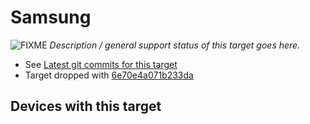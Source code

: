 # Samsung

![FIXME](/lib/images/smileys/fixme.svg) *Description / general support status of this target goes here.*

- See [Latest git commits for this target](https://git.openwrt.org/?p=openwrt%2Fopenwrt.git&a=search&h=HEAD&st=commit&s=samsung%3A "https://git.openwrt.org/?p=openwrt/openwrt.git&a=search&h=HEAD&st=commit&s=samsung:")
- Target dropped with [6e70e4a071b233da](https://git.openwrt.org/6e70e4a071b233da83486414e65d15756ede63d2 "https://git.openwrt.org/6e70e4a071b233da83486414e65d15756ede63d2")

## Devices with this target

